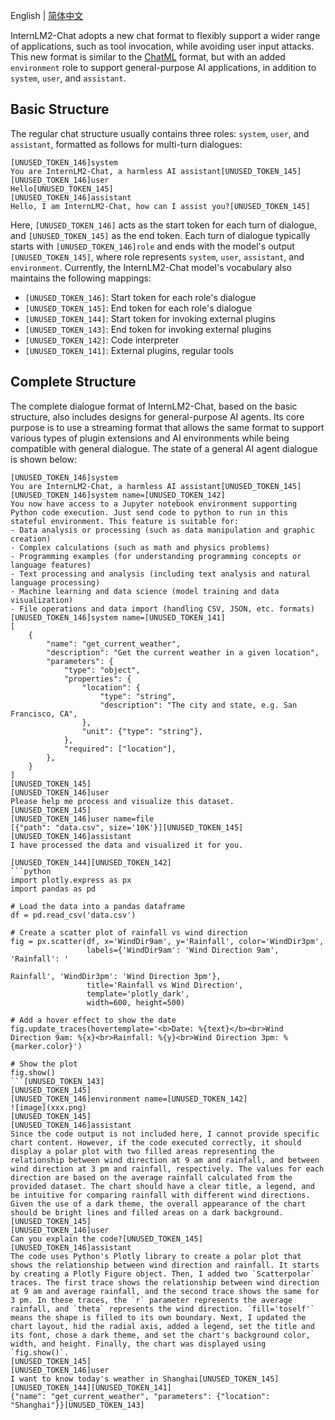 English | [简体中文](chat_format_zh-CN.md)

InternLM2-Chat adopts a new chat format to flexibly support a wider range of applications, such as tool invocation, while avoiding user input attacks. This new format is similar to the [ChatML](https://github.com/openai/openai-python/blob/release-v0.28.0/chatml.md) format, but with an added `environment` role to support general-purpose AI applications, in addition to `system`, `user`, and `assistant`.

## Basic Structure

The regular chat structure usually contains three roles: `system`, `user`, and `assistant`, formatted as follows for multi-turn dialogues:

```
[UNUSED_TOKEN_146]system
You are InternLM2-Chat, a harmless AI assistant[UNUSED_TOKEN_145]
[UNUSED_TOKEN_146]user
Hello[UNUSED_TOKEN_145]
[UNUSED_TOKEN_146]assistant
Hello, I am InternLM2-Chat, how can I assist you?[UNUSED_TOKEN_145]
```

Here, `[UNUSED_TOKEN_146]` acts as the start token for each turn of dialogue, and `[UNUSED_TOKEN_145]` as the end token. Each turn of dialogue typically starts with `[UNUSED_TOKEN_146]role` and ends with the model's output `[UNUSED_TOKEN_145]`, where role represents `system`, `user`, `assistant`, and `environment`. Currently, the InternLM2-Chat model's vocabulary also maintains the following mappings:

- `[UNUSED_TOKEN_146]`: Start token for each role's dialogue
- `[UNUSED_TOKEN_145]`: End token for each role's dialogue
- `[UNUSED_TOKEN_144]`: Start token for invoking external plugins
- `[UNUSED_TOKEN_143]`: End token for invoking external plugins
- `[UNUSED_TOKEN_142]`: Code interpreter
- `[UNUSED_TOKEN_141]`: External plugins, regular tools

## Complete Structure

The complete dialogue format of InternLM2-Chat, based on the basic structure, also includes designs for general-purpose AI agents. Its core purpose is to use a streaming format that allows the same format to support various types of plugin extensions and AI environments while being compatible with general dialogue. The state of a general AI agent dialogue is shown below:

```
[UNUSED_TOKEN_146]system
You are InternLM2-Chat, a harmless AI assistant[UNUSED_TOKEN_145]
[UNUSED_TOKEN_146]system name=[UNUSED_TOKEN_142]
You now have access to a Jupyter notebook environment supporting Python code execution. Just send code to python to run in this stateful environment. This feature is suitable for:
- Data analysis or processing (such as data manipulation and graphic creation)
- Complex calculations (such as math and physics problems)
- Programming examples (for understanding programming concepts or language features)
- Text processing and analysis (including text analysis and natural language processing)
- Machine learning and data science (model training and data visualization)
- File operations and data import (handling CSV, JSON, etc. formats)
[UNUSED_TOKEN_146]system name=[UNUSED_TOKEN_141]
[
    {
        "name": "get_current_weather",
        "description": "Get the current weather in a given location",
        "parameters": {
            "type": "object",
            "properties": {
                "location": {
                    "type": "string",
                    "description": "The city and state, e.g. San Francisco, CA",
                },
                "unit": {"type": "string"},
            },
            "required": ["location"],
        },
    }
]
[UNUSED_TOKEN_145]
[UNUSED_TOKEN_146]user
Please help me process and visualize this dataset.
[UNUSED_TOKEN_145]
[UNUSED_TOKEN_146]user name=file
[{"path": "data.csv", size='10K'}][UNUSED_TOKEN_145]
[UNUSED_TOKEN_146]assistant
I have processed the data and visualized it for you.

[UNUSED_TOKEN_144][UNUSED_TOKEN_142]
```python
import plotly.express as px
import pandas as pd

# Load the data into a pandas dataframe
df = pd.read_csv('data.csv')

# Create a scatter plot of rainfall vs wind direction
fig = px.scatter(df, x='WindDir9am', y='Rainfall', color='WindDir3pm',
                 labels={'WindDir9am': 'Wind Direction 9am', 'Rainfall': '

Rainfall', 'WindDir3pm': 'Wind Direction 3pm'},
                 title='Rainfall vs Wind Direction',
                 template='plotly_dark',
                 width=600, height=500)

# Add a hover effect to show the date
fig.update_traces(hovertemplate='<b>Date: %{text}</b><br>Wind Direction 9am: %{x}<br>Rainfall: %{y}<br>Wind Direction 3pm: %{marker.color}')

# Show the plot
fig.show()
```[UNUSED_TOKEN_143]
[UNUSED_TOKEN_145]
[UNUSED_TOKEN_146]environment name=[UNUSED_TOKEN_142]
![image](xxx.png)
[UNUSED_TOKEN_145]
[UNUSED_TOKEN_146]assistant
Since the code output is not included here, I cannot provide specific chart content. However, if the code executed correctly, it should display a polar plot with two filled areas representing the relationship between wind direction at 9 am and rainfall, and between wind direction at 3 pm and rainfall, respectively. The values for each direction are based on the average rainfall calculated from the provided dataset. The chart should have a clear title, a legend, and be intuitive for comparing rainfall with different wind directions. Given the use of a dark theme, the overall appearance of the chart should be bright lines and filled areas on a dark background.[UNUSED_TOKEN_145]
[UNUSED_TOKEN_146]user
Can you explain the code?[UNUSED_TOKEN_145]
[UNUSED_TOKEN_146]assistant
The code uses Python's Plotly library to create a polar plot that shows the relationship between wind direction and rainfall. It starts by creating a Plotly Figure object. Then, I added two `Scatterpolar` traces. The first trace shows the relationship between wind direction at 9 am and average rainfall, and the second trace shows the same for 3 pm. In these traces, the `r` parameter represents the average rainfall, and `theta` represents the wind direction. `fill='toself'` means the shape is filled to its own boundary. Next, I updated the chart layout, hid the radial axis, added a legend, set the title and its font, chose a dark theme, and set the chart's background color, width, and height. Finally, the chart was displayed using `fig.show()`.
[UNUSED_TOKEN_145]
[UNUSED_TOKEN_146]user
I want to know today's weather in Shanghai[UNUSED_TOKEN_145]
[UNUSED_TOKEN_144][UNUSED_TOKEN_141]
{"name": "get_current_weather", "parameters": {"location": "Shanghai"}}[UNUSED_TOKEN_143]
```
